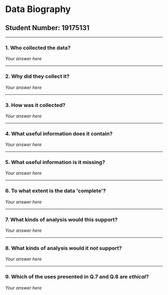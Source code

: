 # Data Biography

## Student Number: 19175131

---

### 1. Who collected the data?

_Your answer here_

---

### 2. Why did they collect it?

_Your answer here_

---

### 3. How was it collected?

_Your answer here_

---

### 4. What useful information does it contain?


_Your answer here_

---

### 5. What useful information is it missing?

_Your answer here_

---

### 6. To what extent is the data 'complete'?

_Your answer here_

---

### 7. What kinds of analysis would this support?

_Your answer here_

---

### 8. What kinds of analysis would it _not_ support?

_Your answer here_

---

### 9. Which of the uses presented in Q.7 and Q.8 are _ethical_?

_Your answer here_

 
